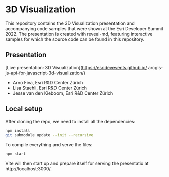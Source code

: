 # 3D Visualization

This repository contains the 3D Visualization presentation and accompanying code samples that were shown at the Esri Developer Summit 2022. The presentation is created with reveal-md, featuring interactive samples for which the source code can be found in this repository.

## Presentation

[Live presentation: 3D Visualization](https://esridevevents.github.io/
arcgis-js-api-for-javascript-3d-visualization/)

- Arno Fiva, Esri R&D Center Zürich
- Lisa Staehli, Esri R&D Center Zürich
- Jesse van den Kieboom, Esri R&D Center Zürich

## Local setup

After cloning the repo, we need to install all the dependencies:

```bash
npm install
git submodule update --init --recursive
```

To compile everything and serve the files:

```bash
npm start
```

Vite will then start up and prepare itself for serving the presentatio at http://localhost:3000/.
